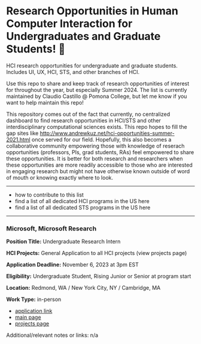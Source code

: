 # Research Opportunities in Human Computer Interaction for Undergraduates and Graduate Students! 🐥
HCI research opportunities for undergraduate and graduate students. Includes UI, UX, HCI, STS, and other branches of HCI.

Use this repo to share and keep track of research opportunities of interest for throughout the year, but especially Summer 2024. The list is currently maintained by Claudio Castillo @ Pomona College, but let me know if you want to help maintain this repo!

This repository comes out of the fact that currently, no centralized dashboard to find research opportunities in HCI/STS and other interdisciplinary computational sciences exists. This repo hopes to fill the gap sites like http://www.andrewkuz.net/hci-opportunities-summer-2021.html once served for our field. Hopefully, this also becomes a collaborative community empowering those with knowledge of reserach opportunities (professors, PIs, grad students, RAs) feel empowered to share these opportunities. It is better for both research and researchers when these opportunities are more readily accessible to those who are interested in engaging research but might not have otherwise known outside of word of mouth or knowing exactly where to look.

---
- how to contribute to this list
- find a list of all dedicated HCI programs in the US here
- find a list of all dedicated STS programs in the US here
---

### Microsoft, Microsoft Research
**Position Title:** Undergraduate Research Intern

**HCI Projects:** General Application to all HCI projects (view projects page)

**Application Deadline:** November 6, 2023 at 3pm EST

**Eligibility:** Undergraduate Student, Rising Junior or Senior at program start

**Location:** Redmond, WA / New York City, NY / Cambridge, MA

**Work Type:** in-person
- [application link](https://aka.ms/msr-ugrad/apply)
- [main page](https://www.microsoft.com/en-us/research/academic-program/undergraduate-research-internship-computing/)
- [projects page](https://www.microsoft.com/en-us/research/research-area/human-computer-interaction/?)

Additional/relevant notes or links: n/a




